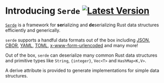 # Introducing `Serde` [![Latest Version]][crates.io]

[Latest Version]: https://img.shields.io/crates/v/serde.svg
[crates.io]: https://crates.io/crates/serde

[`Serde`](https://serde.rs/) is a framework for <strong>ser</strong>ializing
and <strong>de</strong>serializing Rust data structures efficiently and
generically.

`serde` supports a handful data formats out of the box including [JSON][json],
[CBOR][cbor], [YAML][yaml], [TOML][toml], [x-www-form-urlencoded][url] and many
more!

[json]: https://github.com/serde-rs/json
[cbor]: https://github.com/pyfisch/cbor
[yaml]: https://github.com/dtolnay/serde-yaml
[toml]: https://github.com/alexcrichton/toml-rs
[url]: https://github.com/nox/serde_urlencoded

Out of the box, `serde` can deserialize many common Rust data structures and
primitive types like `String`, `{integer}`, `Vec<T>` and `HashMap<K,V>`.

A derive attribute is provided to generate implementations for simple data
structures.
